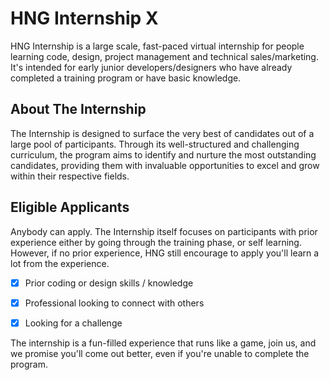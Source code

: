 # HNG Internship X

HNG Internship is a large scale, fast-paced virtual internship for people learning code, design, project management and technical sales/marketing. It's intended for early junior developers/designers who have already completed a training program or have basic knowledge.

## About The Internship

The Internship is designed to surface the very best of candidates out of a large pool of participants.
Through its well-structured and challenging curriculum, the program aims to identify and nurture the most outstanding candidates, providing them with invaluable opportunities to excel and grow within their respective fields.

## Eligible Applicants

Anybody can apply. The Internship itself focuses on participants with prior experience either by going through the training phase, or self learning. However, if no prior experience, HNG still encourage to apply you'll learn a lot from the experience.

- [x] Prior coding or design skills / knowledge

- [x] Professional looking to connect with others

- [x] Looking for a challenge

The internship is a fun-filled experience that runs like a game, join us, and we promise you'll come out better, even if you're unable to complete the program.